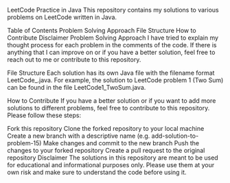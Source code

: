 LeetCode Practice in Java
This repository contains my solutions to various problems on LeetCode written in Java.

Table of Contents
Problem Solving Approach
File Structure
How to Contribute
Disclaimer
Problem Solving Approach
I have tried to explain my thought process for each problem in the comments of the code. If there is anything that I can improve on or if you have a better solution, feel free to reach out to me or contribute to this repository.

File Structure
Each solution has its own Java file with the filename format LeetCode<Problem Number>_<Problem Name>.java. For example, the solution to LeetCode problem 1 (Two Sum) can be found in the file LeetCode1_TwoSum.java.

How to Contribute
If you have a better solution or if you want to add more solutions to different problems, feel free to contribute to this repository. Please follow these steps:

Fork this repository
Clone the forked repository to your local machine
Create a new branch with a descriptive name (e.g. add-solution-to-problem-15)
Make changes and commit to the new branch
Push the changes to your forked repository
Create a pull request to the original repository
Disclaimer
The solutions in this repository are meant to be used for educational and informational purposes only. Please use them at your own risk and make sure to understand the code before using it.
